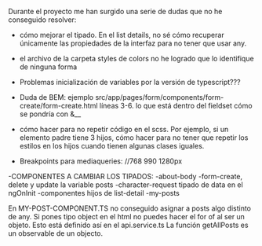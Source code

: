 Durante el proyecto me han surgido una serie de dudas que no he conseguido resolver:

- cómo mejorar el tipado. En el list details, no sé cómo recuperar únicamente las propiedades de la interfaz para no tener que usar any.
- el archivo de la carpeta styles de colors no he logrado que lo identifique de ninguna forma
- Problemas inicialización de variables por la versión de typescript???
- Duda de BEM: ejemplo src/app/pages/form/components/form-create/form-create.html líneas 3-6. lo que está dentro del fieldset cómo se pondría con &__
- cómo hacer para no repetir código en el scss. Por ejemplo, si un elemento padre tiene 3 hijos, cómo hacer para no tener que repetir los estilos en los hijos cuando tienen algunas clases iguales.

- Breakpoints para mediaqueries: //768 990 1280px



-COMPONENTES A CAMBIAR LOS TIPADOS:
-about-body
-form-create, delete y update la variable posts
-character-request tipado de data en el ngOnInit
-componentes hijos de list-detail
-my-posts

En MY-POST-COMPONENT.TS no conseguido asignar a posts algo distinto de any. Si pones tipo object en el html no puedes hacer el for of al ser un objeto. Esto está definido así en el api.service.ts La función getAllPosts es un observable de un objecto.